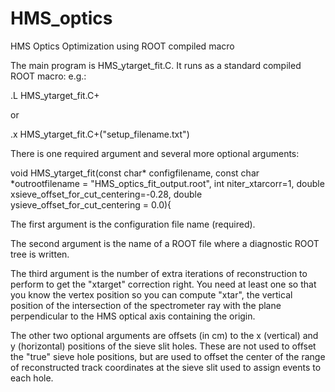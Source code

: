 # HMS_optics
HMS Optics Optimization using ROOT compiled macro

The main program is HMS_ytarget_fit.C. It runs as a standard compiled ROOT macro: e.g.: 

.L HMS_ytarget_fit.C+

or

.x HMS_ytarget_fit.C+("setup_filename.txt")

There is one required argument and several more optional arguments: 

void HMS_ytarget_fit(const char* configfilename, const char *outrootfilename = "HMS_optics_fit_output.root", int niter_xtarcorr=1, double xsieve_offset_for_cut_centering=-0.28, double ysieve_offset_for_cut_centering = 0.0){

The first argument is the configuration file name (required).

The second argument is the name of a ROOT file where a diagnostic ROOT tree is written. 

The third argument is the number of extra iterations of reconstruction to perform to get the "xtarget" correction right.  You need at least one so that you know the vertex position so you can compute "xtar", the vertical position of the intersection of the spectrometer ray with the plane perpendicular to the HMS optical axis containing the origin. 

The other two optional arguments are offsets (in cm) to the x (vertical) and y (horizontal) positions of the sieve slit holes. These are not used to offset the "true" sieve hole positions, but are used to offset the center of the range of reconstructed track coordinates at the sieve slit used to assign events to each hole. 
